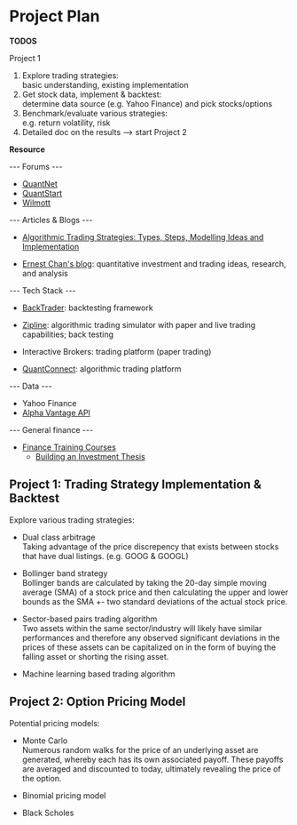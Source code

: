 # Project Plan

**TODOS**

Project 1

1. Explore trading strategies:<br>
   basic understanding, existing implementation
2. Get stock data, implement & backtest:<br>
   determine data source (e.g. Yahoo Finance) and pick stocks/options
3. Benchmark/evaluate various strategies:<br>
   e.g. return volatility, risk
4. Detailed doc on the results --> start Project 2


**Resource**

--- Forums ---

- [QuantNet](https://quantnet.com/)
- [QuantStart](https://www.quantstart.com/)
- [Wilmott](https://forum.wilmott.com/)

--- Articles & Blogs ---

- [Algorithmic Trading Strategies: Types, Steps, Modelling Ideas and Implementation](https://blog.quantinsti.com/algorithmic-trading-strategies/)

- [Ernest Chan's blog](https://epchan.blogspot.com/): quantitative investment and trading ideas, research, and analysis

--- Tech Stack ---

- [BackTrader](https://www.backtrader.com/): backtesting framework
- [Zipline](https://www.zipline.io/): algorithmic trading simulator with paper and live trading capabilities; back testing

- Interactive Brokers: trading platform (paper trading)
- [QuantConnect](https://www.quantconnect.com): algorithmic trading platform

--- Data ---

- Yahoo Finance
- [Alpha Vantage API](https://www.alphavantage.co/documentation/#)

--- General finance ---

- [Finance Training Courses](https://www.streetofwalls.com/finance-training-courses/#hedge-fund-training)
    - [Building an Investment Thesis](https://www.streetofwalls.com/finance-training-courses/hedge-fund-training/building-an-investment-thesis/)


## Project 1: Trading Strategy Implementation & Backtest

Explore various trading strategies:

- Dual class arbitrage<br>
  Taking advantage of the price discrepency that exists between stocks that have dual listings. (e.g. GOOG & GOOGL)

- Bollinger band strategy<br>
  Bollinger bands are calculated by taking the 20-day simple moving average (SMA) of a stock price and then calculating the upper and lower bounds as the SMA +- two standard deviations of the actual stock price.

- Sector-based pairs trading algorithm<br>
  Two assets within the same sector/industry will likely have similar performances and therefore any observed significant deviations in the prices of these assets can be capitalized on in the form of buying the falling asset or shorting the rising asset.

- Machine learning based trading algorithm


## Project 2: Option Pricing Model

Potential pricing models:

- Monte Carlo<br>
  Numerous random walks for the price of an underlying asset are generated, whereby each has its own associated payoff. These payoffs are averaged and discounted to today, ultimately revealing the price of the option.

- Binomial pricing model

- Black Scholes

